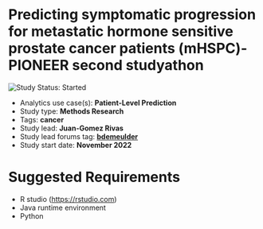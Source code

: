 Predicting symptomatic progression for metastatic hormone sensitive prostate cancer patients (mHSPC)- PIONEER second studyathon
=============

<img src="https://img.shields.io/badge/Study%20Status-Started-blue.svg" alt="Study Status: Started">

- Analytics use case(s): **Patient-Level Prediction**
- Study type: **Methods Research**
- Tags: **cancer**
- Study lead: **Juan-Gomez Rivas**
- Study lead forums tag: **[bdemeulder](https://forums.ohdsi.org/u/bdemeulder)**
- Study start date: **November 2022**
 


Suggested Requirements
===================
- R studio (https://rstudio.com)
- Java runtime environment
- Python

